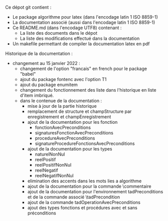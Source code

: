 Ce dépot git contient :  
* Le package algorithme pour latex (dans l'encodage latin 1 ISO 8859-1)  
* La documentation associé (aussi dans l'encodage latin 1 ISO 8859-1)  
* Ce README.md (dans l'encodage UTF8) contenant :  
    * La liste des documents dans le dépot
    * La liste des modifications effectué dans la documentation  
* Un makefile permettant de compiler la documentation latex en pdf

Historique de la documentation :  
* changement au 15 janvier 2022 :  
    * changement de l'option "francais" en french pour le package "babel"  
    * ajout du package fontenc avec l'option T1  
    * ajout du package enumitem  
    * changement du fonctionnement des liste dans l'historique en liste d'item imbriqué.  
    * dans le contenue de la documentation :  
        * mise à jour de la partie historique  
        * remplacement de structure et champStructure par enregistrement et champEnregistrement  
        * ajout de la documentation pour les fonction  
            * fonctionAvecPreconditions  
            * signaturesFonctionAvecPreconditions  
            * procedureAvecPreconditions  
            * signatureProcedureFonctionsAvecPreconditions  
        * ajout de la documentation pour les types  
            * naturelNonNul  
            * reelPositif  
            * reelPositifNonNul  
            * reelNegatif  
            * reelNegatifNonNul  
        * elimination des accents dans les mots lies a algorithme  
        * ajout de la documentation pour la commande \commentaire  
        * ajout de la documentation pour l'environnement tadPreconditions et de la commande associé \tadPrecondition
        * ajout de la commande tadOperationAvecPreconditions
        * ajout des types fonctions et procédures avec et sans préconditions